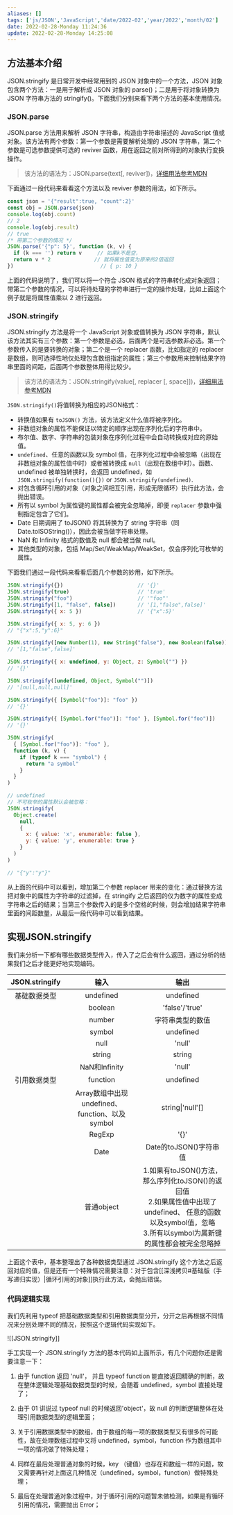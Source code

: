```yaml
---
aliases: []
tags: ['js/JSON','JavaScript','date/2022-02','year/2022','month/02']
date: 2022-02-28-Monday 11:24:36
update: 2022-02-28-Monday 14:25:08
---
```


## 方法基本介绍

JSON.stringify 是日常开发中经常用到的 JSON 对象中的一个方法，JSON 对象包含两个方法：一是用于解析成 JSON 对象的 parse()；二是用于将对象转换为 JSON 字符串方法的 stringify()。下面我们分别来看下两个方法的基本使用情况。

### JSON.parse

JSON.parse 方法用来解析 JSON 字符串，构造由字符串描述的 JavaScript 值或对象。该方法有两个参数：第一个参数是需要解析处理的 JSON 字符串，第二个参数是可选参数提供可选的 reviver 函数，用在返回之前对所得到的对象执行变换操作。

>该方法的语法为：JSON.parse(text[, reviver])，[详细用法参考MDN](https://developer.mozilla.org/zh-CN/docs/Web/JavaScript/Reference/Global_Objects/JSON/parse#syntax)

下面通过一段代码来看看这个方法以及 reviver 参数的用法，如下所示。

```js
const json = '{"result":true, "count":2}'
const obj = JSON.parse(json)
console.log(obj.count)
// 2
console.log(obj.result)
// true
/* 带第二个参数的情况 */
JSON.parse('{"p": 5}', function (k, v) {
  if (k === '') return v     // 如果k不是空，
  return v * 2              // 就将属性值变为原来的2倍返回
})                            // { p: 10 }
```

上面的代码说明了，我们可以将一个符合 JSON 格式的字符串转化成对象返回；带第二个参数的情况，可以将待处理的字符串进行一定的操作处理，比如上面这个例子就是将属性值乘以 2 进行返回。

### JSON.stringify

JSON.stringify 方法是将一个 JavaScript 对象或值转换为 JSON 字符串，默认该方法其实有三个参数：第一个参数是必选，后面两个是可选参数非必选。第一个参数传入的是要转换的对象；第二个是一个 replacer 函数，比如指定的 replacer 是数组，则可选择性地仅处理包含数组指定的属性；第三个参数用来控制结果字符串里面的间距，后面两个参数整体用得比较少。

>该方法的语法为：JSON.stringify(value[, replacer [, space]])，[详细用法参考MDN](https://developer.mozilla.org/zh-CN/docs/Web/JavaScript/Reference/Global_Objects/JSON/stringify#syntax)

`JSON.stringify()`将值转换为相应的JSON格式：
- 转换值如果有 `toJSON()` 方法，该方法定义什么值将被序列化。
- 非数组对象的属性不能保证以特定的顺序出现在序列化后的字符串中。
- 布尔值、数字、字符串的包装对象在序列化过程中会自动转换成对应的原始值。
- `undefined`、任意的函数以及 symbol 值，在序列化过程中会被忽略（出现在非数组对象的属性值中时）或者被转换成 `null`（出现在数组中时）。函数、undefined 被单独转换时，会返回 undefined，如`JSON.stringify(function(){})` or `JSON.stringify(undefined)`.
- 对包含循环引用的对象（对象之间相互引用，形成无限循环）执行此方法，会抛出错误。
- 所有以 symbol 为属性键的属性都会被完全忽略掉，即便 `replacer` 参数中强制指定包含了它们。
- Date 日期调用了 toJSON() 将其转换为了 string 字符串（同Date.toISOString()），因此会被当做字符串处理。
- NaN 和 Infinity 格式的数值及 null 都会被当做 null。
- 其他类型的对象，包括 Map/Set/WeakMap/WeakSet，仅会序列化可枚举的属性。

下面我们通过一段代码来看看后面几个参数的妙用，如下所示。

```js
JSON.stringify({})                        // '{}'
JSON.stringify(true)                      // 'true'
JSON.stringify("foo")                     // '"foo"'
JSON.stringify([1, "false", false])       // '[1,"false",false]'
JSON.stringify({ x: 5 })                  // '{"x":5}'

JSON.stringify({ x: 5, y: 6 })
// "{"x":5,"y":6}"

JSON.stringify([new Number(1), new String("false"), new Boolean(false)])
// '[1,"false",false]'

JSON.stringify({ x: undefined, y: Object, z: Symbol("") })
// '{}'

JSON.stringify([undefined, Object, Symbol("")])
// '[null,null,null]'

JSON.stringify({ [Symbol("foo")]: "foo" })
// '{}'

JSON.stringify({ [Symbol.for("foo")]: "foo" }, [Symbol.for("foo")])
// '{}'

JSON.stringify(
  { [Symbol.for("foo")]: "foo" },
  function (k, v) {
    if (typeof k === "symbol") {
      return "a symbol"
    }
  }
)

// undefined
// 不可枚举的属性默认会被忽略：
JSON.stringify(
  Object.create(
    null,
    {
      x: { value: 'x', enumerable: false },
      y: { value: 'y', enumerable: true }
    }
  )
)

// "{"y":"y"}"
```

从上面的代码中可以看到，增加第二个参数 replacer 带来的变化：通过替换方法把对象中的属性为字符串的过滤掉，在 stringify 之后返回的仅为数字的属性变成字符串之后的结果；当第三个参数传入的是多个空格的时候，则会增加结果字符串里面的间距数量，从最后一段代码中可以看到结果。

## 实现JSON.stringify

我们来分析一下都有哪些数据类型传入，传入了之后会有什么返回，通过分析的结果我们之后才能更好地实现编码。

| JSON.stringify |                       输入                       |          输出          |
|:--------------:|:------------------------------------------------:|:----------------------:|
|  基础数据类型  |                    undefined                     |       undefined        |
|                |                     boolean                      |     'false'/'true'     |
|                |                      number                      |    字符串类型的数值    |
|                |                      symbol                      |       undefined        |
|                |                       null                       |         'null'         |
|                |                      string                      |         string         |
|                |                  NaN和Infinity                   |         'null'         |
|  引用数据类型  |                     function                     |       undefined        |
|                | Array数组中出现 undefined、 function、以及symbol |    string\|'null'[]    |
|                |                      RegExp                      |          '{}'          |
|                |                       Date                       | Date的toJSON()字符串值 |
|                |                    普通object                    | 1.如果有toJSON()方法，那么序列化toJSON()的返回值<br>2.如果属性值中出现了undefined、 任意的函数以及symbol值，忽略<br>3.所有以symbol为属新键的属性都会被完全忽略掉                      |

上面这个表中，基本整理出了各种数据类型通过 JSON.stringify 这个方法之后返回对应的值，但是还有一个特殊情况需要注意：对于包含[[深浅拷贝#基础版（手写递归实现）|循环引用的对象]]执行此方法，会抛出错误。

### 代码逻辑实现

我们先利用 typeof 把基础数据类型和引用数据类型分开，分开之后再根据不同情况来分别处理不同的情况，按照这个逻辑代码实现如下。

![[JSON.stringify]]

手工实现一个 JSON.stringify 方法的基本代码如上面所示，有几个问题你还是需要注意一下：

1. 由于 function 返回 'null'， 并且 typeof function 能直接返回精确的判断，故在整体逻辑处理基础数据类型的时候，会随着 undefined，symbol 直接处理了；

2. 由于 01 讲说过 typeof null 的时候返回'object'，故 null 的判断逻辑整体在处理引用数据类型的逻辑里面；

3. 关于引用数据类型中的数组，由于数组的每一项的数据类型又有很多的可能性，故在处理数组过程中又将 undefined，symbol，function 作为数组其中一项的情况做了特殊处理；

4. 同样在最后处理普通对象的时候，key （键值）也存在和数组一样的问题，故又需要再针对上面这几种情况（undefined，symbol，function）做特殊处理；

5. 最后在处理普通对象过程中，对于循环引用的问题暂未做检测，如果是有循环引用的情况，需要抛出 Error；
